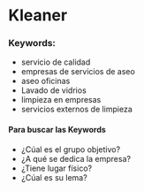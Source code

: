 # Kleaner

### Keywords:

- servicio de calidad
- empresas de servicios de aseo 
- aseo oficinas
- Lavado de vidrios 
- limpieza en empresas 
- servicios externos de limpieza

#### Para buscar las Keywords 
- ¿Cúal es el grupo objetivo? 
- ¿A qué se dedica la empresa? 
- ¿Tiene lugar físico? 
- ¿Cúal es su lema?
